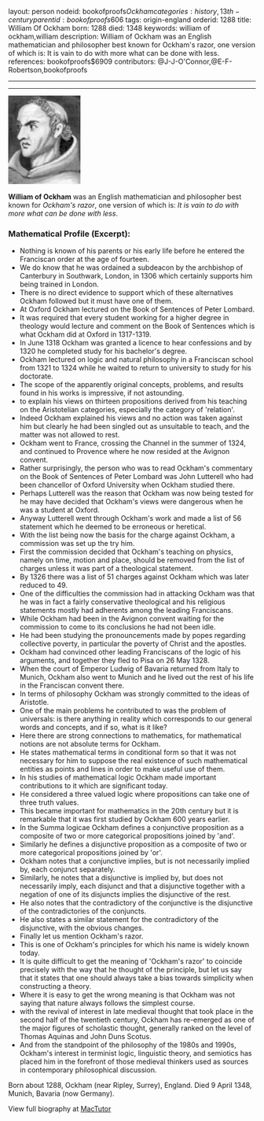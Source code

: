 layout: person
nodeid: bookofproofs$Ockham
categories: history,13th-century
parentid: bookofproofs$606
tags: origin-england
orderid: 1288
title: William Of Ockham
born: 1288
died: 1348
keywords: william of ockham,william
description: William of Ockham was an English mathematician and philosopher best known for Ockham's razor, one version of which is: It is vain to do with more what can be done with less.
references: bookofproofs$6909
contributors: @J-J-O'Connor,@E-F-Robertson,bookofproofs

---



---

![Ockham.jpg](https://github.com/bookofproofs/bookofproofs.github.io/blob/main/_sources/_assets/images/portraits/Ockham.jpg?raw=true)

**William of Ockham** was an English mathematician and philosopher best known for _Ockham's razor_, one version of which is: _It is vain to do with more what can be done with less_.

### Mathematical Profile (Excerpt):
* Nothing is known of his parents or his early life before he entered the Franciscan order at the age of fourteen.
* We do know that he was ordained a subdeacon by the archbishop of Canterbury in Southwark, London, in 1306 which certainly supports him being trained in London.
* There is no direct evidence to support which of these alternatives Ockham followed but it must have one of them.
* At Oxford Ockham lectured on the Book of Sentences of Peter Lombard.
* It was required that every student working for a higher degree in theology would lecture and comment on the Book of Sentences which is what Ockham did at Oxford in 1317-1319.
* In June 1318 Ockham was granted a licence to hear confessions and by 1320 he completed study for his bachelor's degree.
* Ockham lectured on logic and natural philosophy in a Franciscan school from 1321 to 1324 while he waited to return to university to study for his doctorate.
* The scope of the apparently original concepts, problems, and results found in his works is impressive, if not astounding.
* to explain his views on thirteen propositions derived from his teaching on the Aristotelian categories, especially the category of 'relation'.
* Indeed Ockham explained his views and no action was taken against him but clearly he had been singled out as unsuitable to teach, and the matter was not allowed to rest.
* Ockham went to France, crossing the Channel in the summer of 1324, and continued to Provence where he now resided at the Avignon convent.
* Rather surprisingly, the person who was to read Ockham's commentary on the Book of Sentences of Peter Lombard was John Lutterell who had been chancellor of Oxford University when Ockham studied there.
* Perhaps Lutterell was the reason that Ockham was now being tested for he may have decided that Ockham's views were dangerous when he was a student at Oxford.
* Anyway Lutterell went through Ockham's work and made a list of 56 statement which he deemed to be erroneous or heretical.
* With the list being now the basis for the charge against Ockham, a commission was set up the try him.
* First the commission decided that Ockham's teaching on physics, namely on time, motion and place, should be removed from the list of charges unless it was part of a theological statement.
* By 1326 there was a list of 51 charges against Ockham which was later reduced to 49.
* One of the difficulties the commission had in attacking Ockham was that he was in fact a fairly conservative theological and his religious statements mostly had adherents among the leading Franciscans.
* While Ockham had been in the Avignon convent waiting for the commission to come to its conclusions he had not been idle.
* He had been studying the pronouncements made by popes regarding collective poverty, in particular the poverty of Christ and the apostles.
* Ockham had convinced other leading Franciscans of the logic of his arguments, and together they fled to Pisa on 26 May 1328.
* When the court of Emperor Ludwig of Bavaria returned from Italy to Munich, Ockham also went to Munich and he lived out the rest of his life in the Franciscan convent there.
* In terms of philosophy Ockham was strongly committed to the ideas of Aristotle.
* One of the main problems he contributed to was the problem of universals: is there anything in reality which corresponds to our general words and concepts, and if so, what is it like?
* Here there are strong connections to mathematics, for mathematical notions are not absolute terms for Ockham.
* He states mathematical terms in conditional form so that it was not necessary for him to suppose the real existence of such mathematical entities as points and lines in order to make useful use of them.
* In his studies of mathematical logic Ockham made important contributions to it which are significant today.
* He considered a three valued logic where propositions can take one of three truth values.
* This became important for mathematics in the 20th  century but it is remarkable that it was first studied by Ockham 600 years earlier.
* In the Summa logicae Ockham defines a conjunctive proposition as a composite of two or more categorical propositions joined by 'and'.
* Similarly he defines a disjunctive proposition as a composite of two or more categorical propositions joined by 'or'.
* Ockham notes that a conjunctive implies, but is not necessarily implied by, each conjunct separately.
* Similarly, he notes that a disjunctive is implied by, but does not necessarily imply, each disjunct and that a disjunctive together with a negation of one of its disjuncts implies the disjunctive of the rest.
* He also notes that the contradictory of the conjunctive is the disjunctive of the contradictories of the conjuncts.
* He also states a similar statement for the contradictory of the disjunctive, with the obvious changes.
* Finally let us mention Ockham's razor.
* This is one of Ockham's principles for which his name is widely known today.
* It is quite difficult to get the meaning of 'Ockham's razor' to coincide precisely with the way that he thought of the principle, but let us say that it states that one should always take a bias towards simplicity when constructing a theory.
* Where it is easy to get the wrong meaning is that Ockham was not saying that nature always follows the simplest course.
* with the revival of interest in late medieval thought that took place in the second half of the twentieth century, Ockham has re-emerged as one of the major figures of scholastic thought, generally ranked on the level of Thomas Aquinas and John Duns Scotus.
* And from the standpoint of the philosophy of the 1980s and 1990s, Ockham's interest in terminist logic, linguistic theory, and semiotics has placed him in the forefront of those medieval thinkers used as sources in contemporary philosophical discussion.

Born about 1288, Ockham (near Ripley, Surrey), England. Died 9 April 1348, Munich, Bavaria (now Germany).

View full biography at [MacTutor](https://mathshistory.st-andrews.ac.uk/Biographies/Ockham/)
